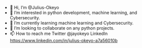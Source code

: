 - 👋 Hi, I’m @Julius-Okeyo
- 👀 I’m interested in python development, machine learning, and Cybersecurity.
- 🌱 I’m currently learning machine learning and Cybersecurity.
- 💞️ I’m looking to collaborate on any python projects.
- 📫 How to reach me Twitter @jayokeyo LinkedIn 
https://www.linkedin.com/in/julius-okeyo-a7a56010b
<!---
Julius-Okeyo/Julius-Okeyo is a ✨ special ✨ repository because its `README.md` (this file) appears on your GitHub profile.
You can click the Preview link to take a look at your changes.
--->
